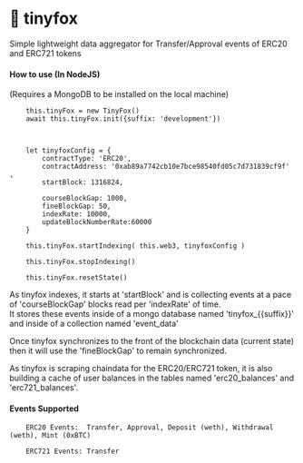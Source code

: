 # 🦊 tinyfox 
Simple lightweight data aggregator for Transfer/Approval events of ERC20 and ERC721 tokens 



#### How to use (In NodeJS) 
(Requires a MongoDB to be installed on the local machine) 


        this.tinyFox = new TinyFox()
        await this.tinyFox.init({suffix: 'development'})



        let tinyfoxConfig = {
            contractType: 'ERC20',
            contractAddress: '0xab89a7742cb10e7bce98540fd05c7d731839cf9f' ,
            startBlock: 1316824,
            
            courseBlockGap: 1000, 
            fineBlockGap: 50,
            indexRate: 10000,
            updateBlockNumberRate:60000
        } 

        this.tinyFox.startIndexing( this.web3, tinyfoxConfig )  
        
        this.tinyFox.stopIndexing()   
        
        this.tinyFox.resetState()  
        
        
        
 As tinyfox indexes, it starts at 'startBlock' and is collecting events at a pace of 'courseBlockGap' blocks read per 'indexRate' of time.  
 It stores these events inside of a mongo database named 'tinyfox_{{suffix}}' and inside of a collection named 'event_data'
 
 Once tinyfox synchronizes to the front of the blockchain data (current state) then it will use the 'fineBlockGap' to remain synchronized.  
 
 As tinyfox is scraping chaindata for the ERC20/ERC721 token, it is also building a cache of user balances in the tables named 'erc20_balances' and 'erc721_balances'. 
 
 #### Events Supported
 
        ERC20 Events:  Transfer, Approval, Deposit (weth), Withdrawal (weth), Mint (0xBTC)
 
        ERC721 Events: Transfer
